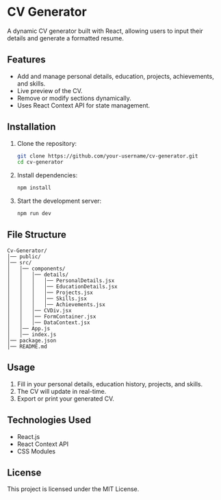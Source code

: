 # CV Generator

A dynamic CV generator built with React, allowing users to input their details and generate a formatted resume.

## Features

- Add and manage personal details, education, projects, achievements, and skills.
- Live preview of the CV.
- Remove or modify sections dynamically.
- Uses React Context API for state management.

## Installation

1. Clone the repository:

   ```sh
   git clone https://github.com/your-username/cv-generator.git
   cd cv-generator
   ```

2. Install dependencies:

   ```sh
   npm install
   ```

3. Start the development server:
   ```sh
   npm run dev
   ```

## File Structure

```
Cv-Generator/
│── public/
│── src/
│   │── components/
│   │   │── details/
│   │   │   │── PersonalDetails.jsx
│   │   │   │── EducationDetails.jsx
│   │   │   │── Projects.jsx
│   │   │   │── Skills.jsx
│   │   │   │── Achievements.jsx
│   │   │── CVDiv.jsx
│   │   │── FormContainer.jsx
│   │   │── DataContext.jsx
│   │── App.js
│   │── index.js
│── package.json
│── README.md
```

## Usage

1. Fill in your personal details, education history, projects, and skills.
2. The CV will update in real-time.
3. Export or print your generated CV.

## Technologies Used

- React.js
- React Context API
- CSS Modules

## License

This project is licensed under the MIT License.
